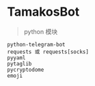 # TamakosBot

> python 模块

```
python-telegram-bot
requests 或 requests[socks]
pyyaml
pytaglib
pycryptodome
emoji
```
